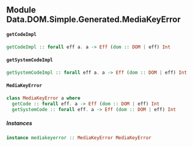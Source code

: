 ## Module Data.DOM.Simple.Generated.MediaKeyError

#### `getCodeImpl`

``` purescript
getCodeImpl :: forall eff a. a -> Eff (dom :: DOM | eff) Int
```

#### `getSystemCodeImpl`

``` purescript
getSystemCodeImpl :: forall eff a. a -> Eff (dom :: DOM | eff) Int
```

#### `MediaKeyError`

``` purescript
class MediaKeyError a where
  getCode :: forall eff. a -> Eff (dom :: DOM | eff) Int
  getSystemCode :: forall eff. a -> Eff (dom :: DOM | eff) Int
```

##### Instances
``` purescript
instance mediakeyerror :: MediaKeyError MediaKeyError
```


